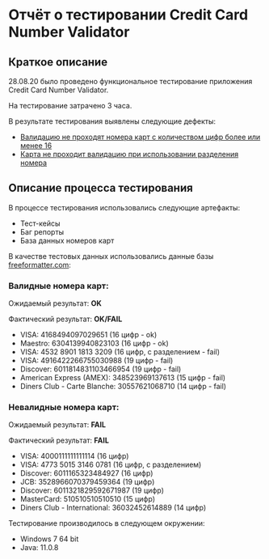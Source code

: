 # Отчёт о тестировании Credit Card Number Validator

## Краткое описание

28.08.20 было проведено функциональное тестирование приложения Credit Card Number Validator.

На тестирование затрачено 3 часа.

В результате тестирования выявлены следующие дефекты:

- [Валидацию не проходят номера карт с количеством цифр более или менее 16](https://github.com/MVGIC/Credit-Card-Number-Validator/issues/1#issue-687898848)
- [Карта не проходит валидацию при использовании разделения номера](https://github.com/MVGIC/Credit-Card-Number-Validator/issues/2#issue-690720678)

## Описание процесса тестирования

В процессе тестирования использовались следующие артефакты:

- Тест-кейсы
- Баг репорты
- База данных номеров карт

В качестве тестовых данных использовались данные базы [freeformatter.com](https://www.freeformatter.com/credit-card-number-generator-validator.html):

### Валидные номера карт:

Ожидаемый результат: **OK**

Фактический результат: **OK/FAIL**

- VISA:
  4168494097029651 (16 цифр - ok)
- Maestro:
  6304139940823103 (16 цифр - ok)
- VISA:
  4532 8901 1813 3209 (16 цифр, с разделением - fail)
- VISA:
  4916422266755030988 (19 цифр - fail)
- Discover:
  6011814831103466954 (19 цифр - fail)
- American Express (AMEX):
  348523969137613 (15 цифр - fail)
- Diners Club - Carte Blanche:
  30557621068710 (14 цифр - fail)

### Невалидные номера карт:

Ожидаемый результат: **FAIL**

Фактический результат: **FAIL**

- VISA:
  4000111111111114 (16 цифр)
- VISA:
  4773 5015 3146 0781 (16 цифр, с разделением)
- Discover:
  6011165323484927 (16 цифр)
- JCB:
  3528966070379459364 (19 цифр)
- Discover:
  6011321829592671987 (19 цифр)
- MasterCard:
  510510510510510 (15 цифр)
- Diners Club - International:
  36032452614889 (14 цифр)
  
Тестирование производилось в следующем окружении:

- Windows 7 64 bit
- Java: 11.0.8